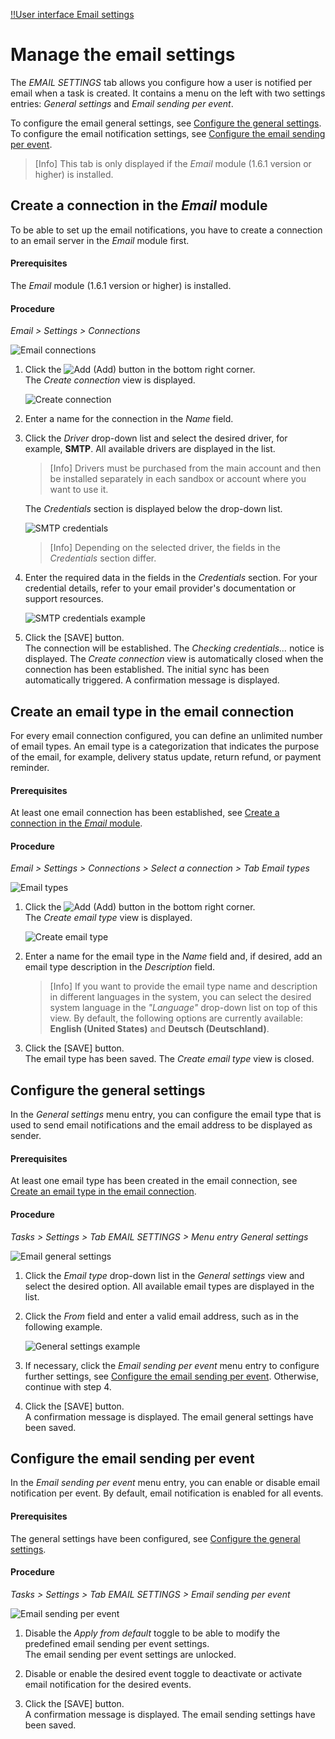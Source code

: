 [!!User interface Email settings](../UserInterface/02d_EmailSettings.md)

# Manage the email settings

The *EMAIL SETTINGS* tab allows you configure how a user is notified per email when a task is created. It contains a menu on the left with two settings entries: *General settings* and
*Email sending per event*.

To configure the email general settings, see [Configure the general settings](#configure-the-general-settings). To configure the email notification settings, see [Configure the email sending per event](#configure-the-email-sending-per-event).

> [Info] This tab is only displayed if the *Email* module (1.6.1 version or higher) is installed. 



## Create a connection in the *Email* module

To be able to set up the email notifications, you have to create a connection to an email server in the *Email* module first.

[comment]: <> (Link auf allgemeine Prozedur Verbindung erstellen oder auf Email-Doku, wenn verfügbar)

#### Prerequisites

The *Email* module (1.6.1 version or higher) is installed.

#### Procedure

*Email > Settings > Connections*

![Email connections](../../Assets/Screenshots/Tasks/Settings/EmailSettings/EmailConnections.png "[Email connections]")

1. Click the ![Add](../../Assets/Icons/Plus01.png "[Add]") (Add) button in the bottom right corner.    
    The *Create connection* view is displayed.

    ![Create connection](../../Assets/Screenshots/Tasks/Settings/EmailSettings/CreateEmailConnection.png "[Create connection]")

2. Enter a name for the connection in the *Name* field.

3. Click the *Driver* drop-down list and select the desired driver, for example, **SMTP**. All available drivers are displayed in the list.   

    > [Info] Drivers must be purchased from the main account and then be installed separately in each sandbox or account where you want to use it.    

    The *Credentials* section is displayed below the drop-down list. 

    ![SMTP credentials](../../Assets/Screenshots/Tasks/Settings/EmailSettings/SMTPCredentials.png "[SMTP credentials]")

    > [Info] Depending on the selected driver, the fields in the *Credentials* section differ. 

4. Enter the required data in the fields in the *Credentials* section. For your credential details, refer to your email provider's documentation or support resources.

    ![SMTP credentials example](../../Assets/Screenshots/Tasks/Settings/EmailSettings/SMTPCredentialsExample.png "[SMTP credentials example]")

5. Click the [SAVE] button.    
    The connection will be established. The *Checking credentials...* notice is displayed.
    The *Create connection* view is automatically closed when the connection has been established. The initial sync has been automatically triggered. A confirmation message is displayed.



## Create an email type in the email connection

For every email connection configured, you can define an unlimited number of email types. An email type is a categorization that indicates the purpose of the email, for example, delivery status update, return refund, or payment reminder.

[comment]: <> (Korrigieren!)

#### Prerequisites

At least one email connection has been established, see [Create a connection in the *Email* module](#create-a-connection-in-the-email-module).

#### Procedure

*Email > Settings > Connections > Select a connection > Tab Email types*

![Email types](../../Assets/Screenshots/Tasks/Settings/EmailSettings/EmailTypes.png "[Email types]")

1. Click the ![Add](../../Assets/Icons/Plus01.png "[Add]") (Add) button in the bottom right corner.    
    The *Create email type* view is displayed.

    ![Create email type](../../Assets/Screenshots/Tasks/Settings/EmailSettings/CreateEmailType.png "[Create email type]")

2. Enter a name for the email type in the *Name* field and, if desired, add an email type description in the *Description* field.

    > [Info] If you want to provide the email type name and description in different languages in the system, you can select the desired system language in the *"Language"* drop-down list on top of this view. By default, the following options are currently available: **English (United States)** and **Deutsch (Deutschland)**.

3. Click the [SAVE] button.  
    The email type has been saved. The *Create email type* view is closed.



## Configure the general settings

In the *General settings* menu entry, you can configure the email type that is used to send email notifications and the email address to be displayed as sender.

#### Prerequisites

At least one email type has been created in the email connection, see [Create an email type in the email connection](#create-an-email-type-in-the-email-connection).

#### Procedure

*Tasks > Settings > Tab EMAIL SETTINGS > Menu entry General settings*

![Email general settings](../../Assets/Screenshots/Tasks/Settings/EmailSettings/EmailSettingsGeneral.png "[Email general settings]")

1. Click the *Email type* drop-down list in the *General settings* view and select the desired option. All available email types are displayed in the list.

2. Click the *From* field and enter a valid email address, such as in the following example.

    ![General settings example](../../Assets/Screenshots/Tasks/Settings/EmailSettings/EmailSettingsGeneralExample.png "[General settings example]")

3. If necessary, click the *Email sending per event* menu entry to configure further settings, see [Configure the email sending per event](#configure-the-email-sending-per-event). Otherwise, continue with step 4.

4. Click the [SAVE] button.  
    A confirmation message is displayed. The email general settings have been saved.



## Configure the email sending per event

In the *Email sending per event* menu entry, you can enable or disable email notification per event. By default, email notification is enabled for all events.

#### Prerequisites

The general settings have been configured, see [Configure the general settings](#configure-the-general-settings).

#### Procedure

*Tasks > Settings > Tab EMAIL SETTINGS > Email sending per event*

![Email sending per event](../../Assets/Screenshots/Tasks/Settings/EmailSettings/EmailSettingsSending.png "[Email sending per event]")

1. Disable the *Apply from default* toggle to be able to modify the predefined email sending per event settings.  
    The email sending per event settings are unlocked.

2. Disable or enable the desired event toggle to deactivate or activate email notification for the desired events.

3. Click the [SAVE] button.  
    A confirmation message is displayed. The email sending settings have been saved.
